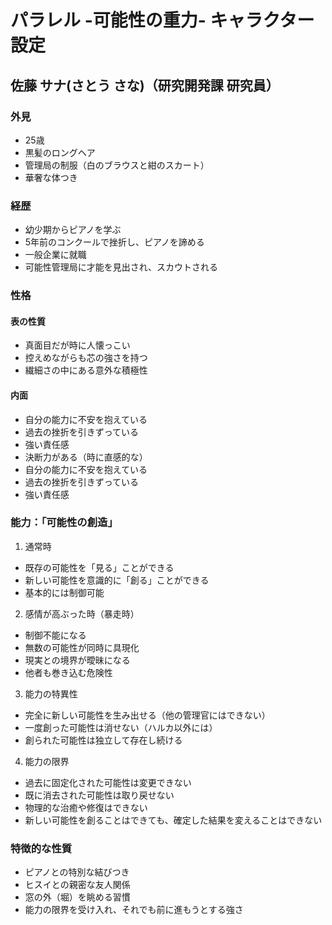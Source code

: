 # パラレル -可能性の重力- キャラクター設定

## 佐藤 サナ(さとう さな)（研究開発課 研究員）

### 外見
- 25歳
- 黒髪のロングヘア
- 管理局の制服（白のブラウスと紺のスカート）
- 華奢な体つき

### 経歴
- 幼少期からピアノを学ぶ
- 5年前のコンクールで挫折し、ピアノを諦める
- 一般企業に就職
- 可能性管理局に才能を見出され、スカウトされる

### 性格
#### 表の性質
- 真面目だが時に人懐っこい
- 控えめながらも芯の強さを持つ
- 繊細さの中にある意外な積極性

#### 内面
- 自分の能力に不安を抱えている
- 過去の挫折を引きずっている
- 強い責任感
- 決断力がある（時に直感的な）
- 自分の能力に不安を抱えている
- 過去の挫折を引きずっている
- 強い責任感

### 能力：「可能性の創造」
1. 通常時
- 既存の可能性を「見る」ことができる
- 新しい可能性を意識的に「創る」ことができる
- 基本的には制御可能

2. 感情が高ぶった時（暴走時）
- 制御不能になる
- 無数の可能性が同時に具現化
- 現実との境界が曖昧になる
- 他者も巻き込む危険性

3. 能力の特異性
- 完全に新しい可能性を生み出せる（他の管理官にはできない）
- 一度創った可能性は消せない（ハルカ以外には）
- 創られた可能性は独立して存在し続ける

4. 能力の限界
- 過去に固定化された可能性は変更できない
- 既に消去された可能性は取り戻せない
- 物理的な治癒や修復はできない
- 新しい可能性を創ることはできても、確定した結果を変えることはできない

### 特徴的な性質
- ピアノとの特別な結びつき
- ヒスイとの親密な友人関係
- 窓の外（堀）を眺める習慣
- 能力の限界を受け入れ、それでも前に進もうとする強さ

